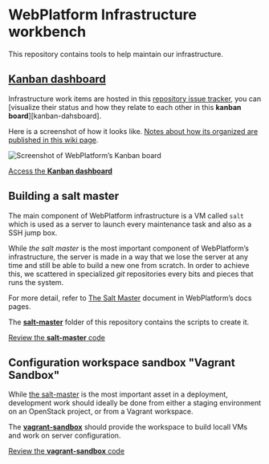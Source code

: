 # WebPlatform Infrastructure workbench

This repository contains tools to help maintain our infrastructure.


## [Kanban dashboard][kanban-dashboard]

Infrastructure work items are hosted in this [repository issue tracker][ops-issues],
you can [visualize their status and how they relate to each other in this **kanban board**][kanban-dahsboard].

Here is a screenshot of how it looks like.
[Notes about how its organized are published in this wiki page][screenshot-operations-dashboard].

![Screenshot of WebPlatform’s Kanban board](https://static.webplatform.org/w/public/6/64/20150114-Operations-dashboard.png)

[Access the **Kanban dashboard**][kanban-dashboard]


## Building a **salt master**

The main component of WebPlatform infrastructure is a VM called `salt` which is used as a server to launch every maintenance task and also as a SSH jump box.

While *the salt master* is the most important component of WebPlatform’s infrastructure,
the server is made in a way that we lose the server at any time and still be able to build a new one from scratch.
In order to achieve this, we scattered in specialized *git* repositories every bits and pieces that runs the system.

For more detail, refer to [The Salt Master][the-salt-master] document in WebPlatform’s docs pages.

The **[salt-master][salt-master-dir]** folder of this repository contains the scripts to create it.

[Review the **salt-master** code][salt-master-dir]


## Configuration workspace sandbox "Vagrant Sandbox"

While [the salt-master][the-salt-master] is the most important asset in a deployment,
development work should ideally be done from either a staging environment on an OpenStack project, or from a Vagrant workspace.

The [**vagrant-sandbox**][vagrant-sandbox-dir] should provide the workspace to build locall VMs and work on server configuration.

[Review the **vagrant-sandbox** code][vagrant-sandbox-dir]


  [the-salt-master]: https://docs.webplatform.org/wiki/WPD:Infrastructure/architecture/The_salt_master "Salt Master design document"
  [ops-issues]: https://github.com/webplatform/ops/issues "WebPlatform Operations issue tracker"
  [kanban-dashboard]: http://webplatform.github.io/ops/ "WebPlatform Operations Kanban dashboard"
  [screenshot-operations-dashboard]: https://docs.webplatform.org/wiki/File:20150114-Operations-dashboard.png
  [salt-master-dir]: ./salt-master/
  [vagrant-sandbox-dir]: ./vagrant-sandbox/

